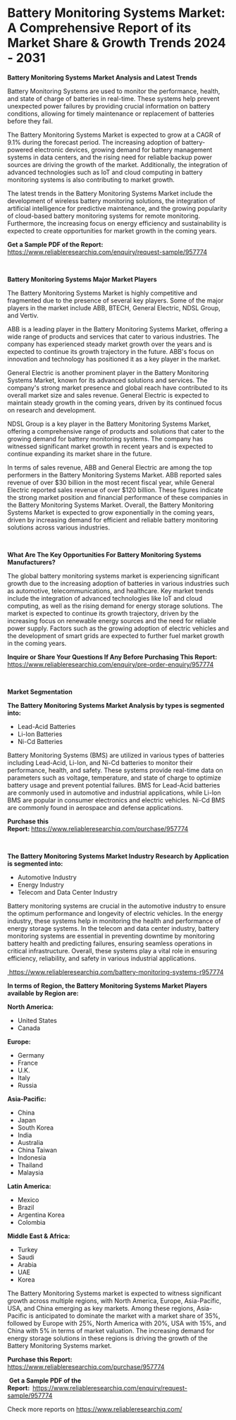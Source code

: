 <p><h1>Battery Monitoring Systems Market: A Comprehensive Report of its Market Share & Growth Trends 2024 - 2031</h1></p><p><strong>Battery Monitoring Systems Market Analysis and Latest Trends</strong></p>
<p><p>Battery Monitoring Systems are used to monitor the performance, health, and state of charge of batteries in real-time. These systems help prevent unexpected power failures by providing crucial information on battery conditions, allowing for timely maintenance or replacement of batteries before they fail.</p><p>The Battery Monitoring Systems Market is expected to grow at a CAGR of 9.1% during the forecast period. The increasing adoption of battery-powered electronic devices, growing demand for battery management systems in data centers, and the rising need for reliable backup power sources are driving the growth of the market. Additionally, the integration of advanced technologies such as IoT and cloud computing in battery monitoring systems is also contributing to market growth.</p><p>The latest trends in the Battery Monitoring Systems Market include the development of wireless battery monitoring solutions, the integration of artificial intelligence for predictive maintenance, and the growing popularity of cloud-based battery monitoring systems for remote monitoring. Furthermore, the increasing focus on energy efficiency and sustainability is expected to create opportunities for market growth in the coming years.</p></p>
<p><strong>Get a Sample PDF of the Report:&nbsp;</strong> <a href="https://www.reliableresearchiq.com/enquiry/request-sample/957774">https://www.reliableresearchiq.com/enquiry/request-sample/957774</a></p>
<p>&nbsp;</p>
<p><strong>Battery Monitoring Systems Major Market Players</strong></p>
<p><p>The Battery Monitoring Systems Market is highly competitive and fragmented due to the presence of several key players. Some of the major players in the market include ABB, BTECH, General Electric, NDSL Group, and Vertiv.</p><p>ABB is a leading player in the Battery Monitoring Systems Market, offering a wide range of products and services that cater to various industries. The company has experienced steady market growth over the years and is expected to continue its growth trajectory in the future. ABB's focus on innovation and technology has positioned it as a key player in the market.</p><p>General Electric is another prominent player in the Battery Monitoring Systems Market, known for its advanced solutions and services. The company's strong market presence and global reach have contributed to its overall market size and sales revenue. General Electric is expected to maintain steady growth in the coming years, driven by its continued focus on research and development.</p><p>NDSL Group is a key player in the Battery Monitoring Systems Market, offering a comprehensive range of products and solutions that cater to the growing demand for battery monitoring systems. The company has witnessed significant market growth in recent years and is expected to continue expanding its market share in the future.</p><p>In terms of sales revenue, ABB and General Electric are among the top performers in the Battery Monitoring Systems Market. ABB reported sales revenue of over $30 billion in the most recent fiscal year, while General Electric reported sales revenue of over $120 billion. These figures indicate the strong market position and financial performance of these companies in the Battery Monitoring Systems Market. Overall, the Battery Monitoring Systems Market is expected to grow exponentially in the coming years, driven by increasing demand for efficient and reliable battery monitoring solutions across various industries.</p></p>
<p>&nbsp;</p>
<p><strong>What Are The Key Opportunities For Battery Monitoring Systems Manufacturers?</strong></p>
<p><p>The global battery monitoring systems market is experiencing significant growth due to the increasing adoption of batteries in various industries such as automotive, telecommunications, and healthcare. Key market trends include the integration of advanced technologies like IoT and cloud computing, as well as the rising demand for energy storage solutions. The market is expected to continue its growth trajectory, driven by the increasing focus on renewable energy sources and the need for reliable power supply. Factors such as the growing adoption of electric vehicles and the development of smart grids are expected to further fuel market growth in the coming years.</p></p>
<p><strong>Inquire or Share Your Questions If Any Before Purchasing This Report:</strong> <a href="https://www.reliableresearchiq.com/enquiry/pre-order-enquiry/957774">https://www.reliableresearchiq.com/enquiry/pre-order-enquiry/957774</a></p>
<p>&nbsp;</p>
<p><strong>Market Segmentation</strong></p>
<p><strong>The Battery Monitoring Systems Market Analysis by types is segmented into:</strong></p>
<p><ul><li>Lead-Acid Batteries</li><li>Li-Ion Batteries</li><li>Ni-Cd Batteries</li></ul></p>
<p><p>Battery Monitoring Systems (BMS) are utilized in various types of batteries including Lead-Acid, Li-Ion, and Ni-Cd batteries to monitor their performance, health, and safety. These systems provide real-time data on parameters such as voltage, temperature, and state of charge to optimize battery usage and prevent potential failures. BMS for Lead-Acid batteries are commonly used in automotive and industrial applications, while Li-Ion BMS are popular in consumer electronics and electric vehicles. Ni-Cd BMS are commonly found in aerospace and defense applications.</p></p>
<p><strong>Purchase this Report:&nbsp;</strong><a href="https://www.reliableresearchiq.com/purchase/957774">https://www.reliableresearchiq.com/purchase/957774</a></p>
<p>&nbsp;</p>
<p><strong>The Battery Monitoring Systems Market Industry Research by Application is segmented into:</strong></p>
<p><ul><li>Automotive Industry</li><li>Energy Industry</li><li>Telecom and Data Center Industry</li></ul></p>
<p><p>Battery monitoring systems are crucial in the automotive industry to ensure the optimum performance and longevity of electric vehicles. In the energy industry, these systems help in monitoring the health and performance of energy storage systems. In the telecom and data center industry, battery monitoring systems are essential in preventing downtime by monitoring battery health and predicting failures, ensuring seamless operations in critical infrastructure. Overall, these systems play a vital role in ensuring efficiency, reliability, and safety in various industrial applications.</p></p>
<p><a href="https://www.reliableresearchiq.com/battery-monitoring-systems-r957774">&nbsp;https://www.reliableresearchiq.com/battery-monitoring-systems-r957774</a></p>
<p><strong>In terms of Region, the Battery Monitoring Systems Market Players available by Region are:</strong></p>
<p>
    <p> <strong> North America: </strong>
        <ul>
            <li>United States</li>
            <li>Canada</li>
        </ul>
        </p> 
    <p> <strong> Europe: </strong>
        <ul>
            <li>Germany</li>
            <li>France</li>
            <li>U.K.</li>
            <li>Italy</li>
            <li>Russia</li>
        </ul>
        </p> 
    <p> <strong> Asia-Pacific: </strong>
        <ul>
            <li>China</li>
            <li>Japan</li>
            <li>South Korea</li>
            <li>India</li>
            <li>Australia</li>
            <li>China Taiwan</li>
            <li>Indonesia</li>
            <li>Thailand</li>
            <li>Malaysia</li>
        </ul>
        </p> 
    <p> <strong> Latin America: </strong>
        <ul>
            <li>Mexico</li>
            <li>Brazil</li>
            <li>Argentina Korea</li>
            <li>Colombia</li>
        </ul>
        </p> 
    <p> <strong> Middle East & Africa: </strong>
        <ul>
            <li>Turkey</li>
            <li>Saudi</li>
            <li>Arabia</li>
            <li>UAE</li>
            <li>Korea</li>
        </ul>
    </p>
    </p>
<p><p>The Battery Monitoring Systems market is expected to witness significant growth across multiple regions, with North America, Europe, Asia-Pacific, USA, and China emerging as key markets. Among these regions, Asia-Pacific is anticipated to dominate the market with a market share of 35%, followed by Europe with 25%, North America with 20%, USA with 15%, and China with 5% in terms of market valuation. The increasing demand for energy storage solutions in these regions is driving the growth of the Battery Monitoring Systems market.</p></p>
<p><strong>Purchase this Report: </strong><a href="https://www.reliableresearchiq.com/purchase/957774">https://www.reliableresearchiq.com/purchase/957774</a></p>
<p>&nbsp;<strong>Get a Sample PDF of the Report:&nbsp;&nbsp;</strong><a href="https://www.reliableresearchiq.com/enquiry/request-sample/957774">https://www.reliableresearchiq.com/enquiry/request-sample/957774</a></p>
<p><strong></strong></p>
<p>Check more reports on <a href="https://www.reliableresearchiq.com/">https://www.reliableresearchiq.com/</a></p>
